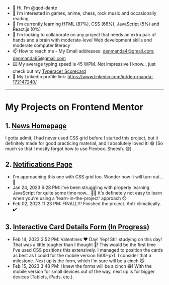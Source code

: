 - 👋 Hi, I’m @qod-dante
- 👀 I’m interested in games, anime, chess, rock music and occasionally reading
- 🌱 I’m currently learning HTML (87%), CSS (66%), JavaScript (5%) and React.js (0%)
- 💞️ I’m looking to collaborate on any project that needs an extra pair of hands and a brain with moderate-level Web development skills and moderate computer literacy
- 📫 How to reach me - My Email addresses: denmanda4@gmail.com; denmanda95@gmail.com
- ⌨️ My average typing speed is 45 WPM. Not impressive I know... just check out my [Typeracer Scorecard](https://data.typeracer.com/misc/badge?user=dante_the_samurai)
- 🔗 My LinkedIn profile link: https://www.linkedin.com/in/den-manda-172147240/
<!---
qod-dante/qod-dante is a ✨ special ✨ repository because its `README.md` (this file) appears on your GitHub profile.
You can click the Preview link to take a look at your changes.
--->
<!---
This is my Typeracer badge:
<a href="https://data.typeracer.com/pit/profile?user=dante_the_samurai&ref=badge" target="_top"><img src="https://data.typeracer.com/misc/badge?user=dante_the_samurai" border="0" alt="TypeRacer.com scorecard for user dante_the_samurai"/></a>
--->
<!---
Here's my IQ test badge:
<a href="http://www.free-iqtest.net" title="IQ Test"><img src="http://www.free-iqtest.net/images/badges2/l129.gif" width="200" height="100" alt="IQ Test" border="0"></a>
--->
---

# My Projects on Frontend Mentor

## 1. [News Homepage](https://www.frontendmentor.io/solutions/news-homepage-SVTW3-9ZPd)

I gotta admit, I had never used CSS grid before I started this project, but it definitely made for good practicing material, and I absolutely loved it! 😁 (So much so that I mostly forgot how to use Flexbox. Sheesh. 😅)

## 2. [Notifications Page](https://www.frontendmentor.io/solutions/responsive-notifications-page-using-plain-html5css3js-otyuqNQfF4)

- I'm approaching this one with CSS grid too. Wonder how it will turn out... 🤔
- Jan 24, 2023 6:28 PM: I've been struggling with properly learning JavaScript for quite some time now... 🤦‍♂️ it's definetely not easy to learn when you're using a 'learn-in-the-project' approach 😞
- Feb 02, 2023 11:23 PM: FINALLY! Finished the project. Anti-climatically. ✔️

## 3. [Interactive Card Details Form (In Progress)](https://qod-dante.github.io/Interactive-CDF/)

- Feb 14, 2023 3:52 PM: Valentines ❤️ Day! Yep! Still studying on this day! That was a little tougher than I thought 🥵! This would be the first time I've used CSS positions this extensively. I managed to position the cards as best as I could for the mobile version (600-px). I consider that a milestone. Next up is the form, which I'm sure will be a cinch 😼.
- Feb 15, 2023 3:48 PM: I knew the forms will be a cinch 😁! With the mobile version for small devices out of the way, next up is for bigger devices (Tablets, iPads, etc.).

<!---
Access Token for Coderankers Profile 2022/12/20 22:44
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
--->
<!---
Updated Access Token for Coderankers Profile 14:17 2023/03/14
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
--->
